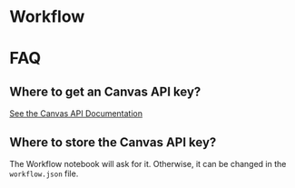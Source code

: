 # Workflow


# FAQ

## Where to get an Canvas API key?
[See the Canvas API Documentation](https://canvas.instructure.com/doc/api/file.oauth.html#manual-token-generation)

## Where to store the Canvas API key?
The Workflow notebook will ask for it. Otherwise, it can be changed in the `workflow.json` file.
